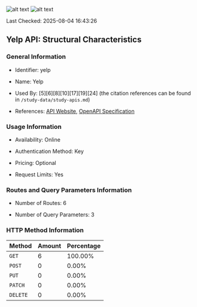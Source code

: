 ![alt text](https://img.shields.io/badge/OpenAPI_Specification-Valid-brightgreen.svg) ![alt text](https://img.shields.io/badge/Server_URL-Valid-brightgreen.svg)

Last Checked: 2025-08-04 16:43:26

## Yelp API: Structural Characteristics

### General Information

- Identifier: yelp

- Name: Yelp

- Used By: [5][6][8][10][17][19][24] (the citation references can be found in `/study-data/study-apis.md`)

- References: [API Website](https://docs.developer.yelp.com), [OpenAPI Specification](https://www.postman.com/api-evangelist/yelp/collection/27ym6ew/yelp-v3)

### Usage Information

- Availability: Online

- Authentication Method: Key

- Pricing: Optional

- Request Limits: Yes

### Routes and Query Parameters Information

- Number of Routes: 6

- Number of Query Parameters: 3

### HTTP Method Information

| Method | Amount | Percentage |
|--------|--------|------------|
| `GET` | 6 | 100.00% |
| `POST` | 0 | 0.00% |
| `PUT` | 0 | 0.00% |
| `PATCH` | 0 | 0.00% |
| `DELETE` | 0 | 0.00% |

